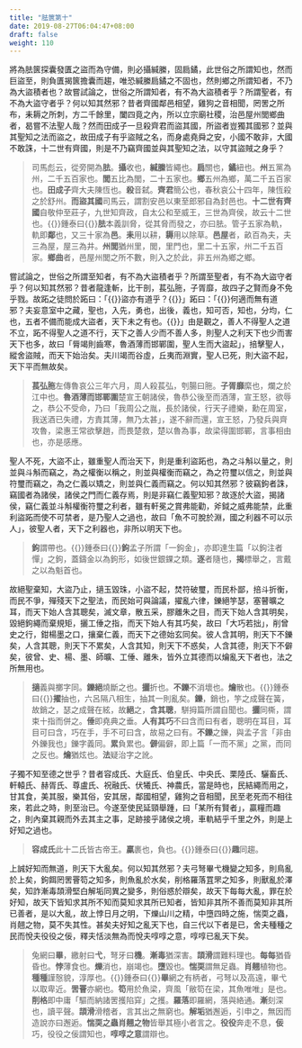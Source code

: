 ```yaml
---
title: "胠篋第十"
date: 2019-08-27T06:04:47+08:00
draft: false
weight: 110
---
```




將為胠篋探囊發匱之盜而為守備，則必攝緘縢，固扃鐍，此世俗之所謂知也，然而巨盜至，則負匱揭篋擔囊而趨，唯恐緘縢扃鐍之不固也，然則鄉之所謂知者，不乃為大盜積者也？故嘗試論之，世俗之所謂知者，有不為大盜積者乎？所謂聖者，有不為大盜守者乎？何以知其然邪？昔者齊國鄰邑相望，雞狗之音相聞，罔罟之所布，耒耨之所刺，方二千餘里，闔四竟之內，所以立宗廟社稷，治邑屋州閭鄉曲者，曷嘗不法聖人哉？然而田成子一旦殺齊君而盜其國，所盜者豈獨其國邪？並與其聖知之法而盜之，故田成子有乎盜賊之名，而身處堯舜之安，小國不敢非，大國不敢誅，十二世有齊國，則是不乃竊齊國並與其聖知之法，以守其盜賊之身乎？

> 司馬彪云，從旁開為**胠**。**攝**收也，**緘縢**皆繩也。**扃**關也，**鐍**紐也。**州**五黨為州，二千五百家也。**閭**五比為閭，二十五家也。**鄉**五州為鄉，萬二千五百家也。**田成子**齊大夫陳恆也。**殺**音弑。**齊君**簡公也，春秋哀公十四年，陳恆殺之於舒州。**而盜其國**司馬云，謂割安邑以東至郎邪自為封邑也。**十二世有齊國**自敬仲至莊子，九世知齊政，自太公和至威王，三世為齊侯，故云十二世也。{{<span success>}}鍾泰曰{{</span>}}**胠**本義訓脅，從其脅而發之，亦曰胠。管子五家為軌，軌即**鄰**也，又三十家為**邑**。**耒**用以耕，**耨**用以除草。**邑屋**者，畝百為夫，夫三為屋，屋三為井。**州閭**猶州里，閭，里門也，里二十五家，州二千五百家。**鄉曲**者，邑屋州閭之所不數，則入之於此，非五州為鄉之鄉。



嘗試論之，世俗之所謂至知者，有不為大盜積者乎？所謂至聖者，有不為大盜守者乎？何以知其然邪？昔者龍逢斬，比干剖，萇弘胣，子胥靡，故四子之賢而身不免乎戮。故跖之徒問於跖曰：「{{<span secondary>}}盜亦有道乎？{{</span>}}」跖曰：「{{<span secondary>}}何適而無有道邪？夫妄意室中之藏，聖也，入先，勇也，出後，義也，知可否，知也，分均，仁也，五者不備而能成大盜者，天下未之有也。{{</span>}}」由是觀之，善人不得聖人之道不立，跖不得聖人之道不行，天下之善人少而不善人多，則聖人之利天下也少而害天下也多，故曰「脣竭則齒寒，魯酒薄而邯鄲圍，聖人生而大盜起」，掊擊聖人，縱舍盜賊，而天下始治矣。夫川竭而谷虛，丘夷而淵實，聖人已死，則大盜不起，天下平而無故矣。

> **萇弘胣**左傳魯哀公三年六月，周人殺萇弘，刳腸曰胣。**子胥靡**縻也，爛之於江中也。**魯酒薄而邯鄲圍**楚宣王朝諸侯，魯恭公後至而酒薄，宣王怒，欲辱之，恭公不受命，乃曰「我周公之胤，長於諸侯，行天子禮樂，勳在周室，我送酒已失禮，方責其薄，無乃太甚」，遂不辭而還，宣王怒，乃發兵與齊攻魯，梁惠王常欲擊趙，而畏楚救，楚以魯為事，故梁得圍邯鄲，言事相由也，亦是感應。



聖人不死，大盜不止，雖重聖人而治天下，則是重利盜跖也，為之斗斛以量之，則並與斗斛而竊之，為之權衡以稱之，則並與權衡而竊之，為之符璽以信之，則並與符璽而竊之，為之仁義以矯之，則並與仁義而竊之。何以知其然邪？彼竊鉤者誅，竊國者為諸侯，諸侯之門而仁義存焉，則是非竊仁義聖知邪？故逐於大盜，揭諸侯，竊仁義並斗斛權衡符璽之利者，雖有軒冕之賞弗能勸，斧鉞之威弗能禁，此重利盜跖而使不可禁者，是乃聖人之過也，故曰「魚不可脫於淵，國之利器不可以示人」，彼聖人者，天下之利器也，非所以明天下也。

> **鉤**謂帶也。{{<span success>}}鍾泰曰{{</span>}}**鉤**孟子所謂「一鉤金」，亦即達生篇「以鉤注者憚」之鉤，蓋鑄金以為鉤形，如後世銀錁之類。**逐**者隨也，**揭**標舉之，言戴之以為魁首也。



故絕聖棄知，大盜乃止，擿玉毀珠，小盜不起，焚符破璽，而民朴鄙，掊斗折衡，而民不爭，殫殘天下之聖法，而民始可與論議，擢亂六律，鑠絕竽瑟，塞瞽曠之耳，而天下始人含其聰矣，滅文章，散五采，膠離朱之目，而天下始人含其明矣，毀絕鉤繩而棄規矩，攦工倕之指，而天下始人有其巧矣，故曰「大巧若拙」，削曾史之行，鉗楊墨之口，攘棄仁義，而天下之德始玄同矣。彼人含其明，則天下不鑠矣，人含其聰，則天下不累矣，人含其知，則天下不惑矣，人含其德，則天下不僻矣，彼曾、史、楊、墨、師曠、工倕、離朱，皆外立其德而以爚亂天下者也，法之所無用也。

> **擿**義與擲字同。**鑠絕**燒斷之也。**攦**折也。**不鑠**不消壞也。**爚**散也。{{<span success>}}鍾泰曰{{</span>}}**擢**抽也，六呂隔八相生，抽其一則亂矣。**鑠**，銷也，竽之成聲在簧，故銷之，瑟之成聲在絃，故**絕**之，**含其聰**，駢拇篇所謂自聞也。**攦**同㯕，謂束十指而併之。**倕**即堯典之垂。**人有其巧**不曰含而曰有者，聰明在耳目，耳目可曰含，巧在手，手不可曰含，故易之曰有。**不鑠**之鑠，與孟子言「非由外鑠我也」鑠字義同。**累**負累也。**僻**偏僻，即上篇「一而不黨」之黨，而同之反也。**爚**猶炫也。**法**疑治字之訛。



子獨不知至德之世乎？昔者容成氏、大庭氏、伯皇氏、中央氏、栗陸氏、驪畜氏、軒轅氏、赫胥氏、尊盧氏、祝融氏、伏犧氏、神農氏，當是時也，民結繩而用之，甘其食，美其服，樂其俗，安其居，鄰國相望，雞狗之音相聞，民至老死而不相往來，若此之時，則至治已。今遂至使民延頸舉踵，曰「某所有賢者」，贏糧而趣之，則內棄其親而外去其主之事，足跡接乎諸侯之境，車軌結乎千里之外，則是上好知之過也。

> **容成氏**此十二氏皆古帝王。**贏**裹也，負也。{{<span success>}}鍾泰曰{{</span>}}**趣**同趨。



上誠好知而無道，則天下大亂矣。何以知其然邪？夫弓弩畢弋機變之知多，則鳥亂於上矣，鉤餌罔罟罾笱之知多，則魚亂於水矣，削格羅落罝罘之知多，則獸亂於澤矣，知詐漸毒頡滑堅白解垢同異之變多，則俗惑於辯矣，故天下每每大亂，罪在於好知，故天下皆知求其所不知而莫知求其所已知者，皆知非其所不善而莫知非其所已善者，是以大亂，故上悖日月之明，下爍山川之精，中墮四時之施，惴耎之蟲，肖翹之物，莫不失其性。甚矣夫好知之亂天下也，自三代以下者是已，舍夫種種之民而悅夫役役之佞，釋夫恬淡無為而悅夫啍啍之意，啍啍已亂天下矣。

> 兔網曰**畢**，繳射曰**弋**，弩牙曰**機**。**漸毒**猶深害。**頡滑**謂難料理也。**每每**猶昏昏也。**悖**薄食也。**爍**消也，崩竭也。**墮**毀也。**惴耎**謂無足蟲。**肖翹**植物也。**種種**謹慤貌，淳厚也。{{<span success>}}鍾泰曰{{</span>}}**畢**網之有柄者，弓弩以及高遠，畢弋以取卑近。**罟罾**亦網也。**笱**用於魚梁，齊風「敝笱在梁，其魚唯唯」是也。**削格**即中庸「驅而納諸罟擭陷穽」之擭。**羅落**即羅網，落與絡通。**漸**刻深也，讀平聲。**頡滑**滑稽者，言其出之無窮也。**解垢**猶邂逅，引申之，無因而造說亦曰邂逅。**惴耎之蟲肖翹之物**皆舉其極小者言之。**役役**奔走不息，**佞**巧，役役之佞謂知也，**啍啍之意**謂辯也。